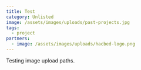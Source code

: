 ```yaml
---
title: Test
category: Unlisted
image: /assets/images/uploads/past-projects.jpg
tags:
  - project
partners:
  - image: /assets/images/uploads/hacbed-logo.png
---
```

Testing image upload paths.
